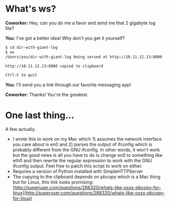 # What's ws?

**Coworker:** Hey, can you do me a favor and send me that 2 gigabyte log file?

**You:** I've got a better idea! Why don't you get it yourself?

```bash
$ cd dir-with-giant-log
$ ws
/Users/you/dir-with-giant-log being served at http://10.11.12.13:8000

http://10.11.12.13:8000 copied to clipboard

Ctrl-C to quit
```
**You:** I'll send you a link through our favorite messaging app!

**Coworker:** Thanks! You're the greatest.

# One last thing...
A few actually.

* I wrote this to work on my Mac which 1) assumes the network interface you care about is en0 and 2) parses the output of ifconfig which is probably different from the GNU ifconfig. In other words, it won't work but the good news is all you have to do is change en0 to something like eth0 and then rewrite the regular expression to work with the GNU ifconfig output. Feel free to patch this script to work on either.
* Requires a version of Python installed with SimpleHTTPServer
* The copying to the clipboard depends on pbcopy which is a Mac thing but for Linux, this link looks promising: [http://superuser.com/questions/288320/whats-like-osxs-pbcopy-for-linux](http://superuser.com/questions/288320/whats-like-osxs-pbcopy-for-linux)